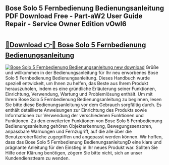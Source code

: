 ## Bose Solo 5 Fernbedienung Bedienungsanleitung PDF Download Free - Part-aW2 User Guide Repair - Service Owner Edition vOwl6

# <h2><a href="http://df3muy5.blite.top/?on=Bose+Solo+5+Fernbedienung+Bedienungsanleitung">🔗Download 👉🔴 Bose Solo 5 Fernbedienung Bedienungsanleitung</a></h2>

[![Bose Solo 5 Fernbedienung Bedienungsanleitung new download](https://i.imgur.com/lujVjoI.png)](http://df3muy5.blite.top/?on=Bose+Solo+5+Fernbedienung+Bedienungsanleitung)
Grüße und willkommen in der Bedienungsanleitung für Ihr neu erworbenes Bose Solo 5 Fernbedienung Bedienungsanleitung. Dieses Handbuch wurde speziell entwickelt, um Ihnen zu helfen, das Beste aus Ihrem Produkt herauszuholen, indem es eine gründliche Erläuterung seiner Funktionen, Einrichtung, Verwendung, Wartung und Problemlösung enthält. Um mit Ihrem Bose Solo 5 Fernbedienung Bedienungsanleitung zu beginnen, lesen Sie bitte diese Bedienungsanleitung vor dem Gebrauch sorgfältig durch. Es enthält detaillierte Anweisungen zur Einrichtung des Produkts sowie Informationen zur Verwendung der verschiedenen Funktionen und Funktionen. Zu den erweiterten Funktionen von Bose Solo 5 Fernbedienung Bedienungsanleitung gehören Objekterkennung, Bewegungssensoren, anpassbare Warnungen und Fernzugriff, auf die alle über die Benutzeroberfläche zugegriffen und angepasst werden können. Wir hoffen, dass das Bose Solo 5 Fernbedienung BedienungsanleitungD eine klare und prägnante Anleitung für den Einstieg in Ihr neues Produkt war. Sollten Sie Hilfe oder Klärung benötigen, zögern Sie bitte nicht, sich an unser Kundendienstteam zu wenden.
